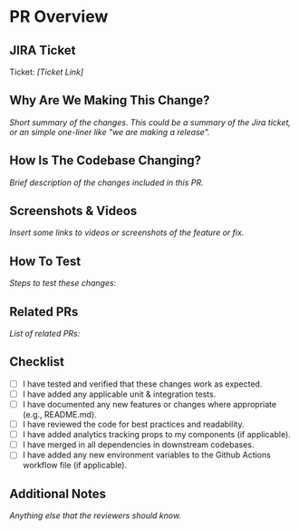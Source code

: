 # PR Overview

## JIRA Ticket

Ticket: _[Ticket Link]_

## Why Are We Making This Change?

_Short summary of the changes. This could be a summary of the Jira ticket, or an simple one-liner like "we are making a release"._

## How Is The Codebase Changing?

_Brief description of the changes included in this PR._

## Screenshots & Videos

_Insert some links to videos or screenshots of the feature or fix._

## How To Test

_Steps to test these changes:_

## Related PRs

_List of related PRs:_

## Checklist

- [ ] I have tested and verified that these changes work as expected.
- [ ] I have added any applicable unit & integration tests.
- [ ] I have documented any new features or changes where appropriate (e.g., README.md).
- [ ] I have reviewed the code for best practices and readability.
- [ ] I have added analytics tracking props to my components (if applicable).
- [ ] I have merged in all dependencies in downstream codebases.
- [ ] I have added any new environment variables to the Github Actions workflow file (if applicable).

## Additional Notes

_Anything else that the reviewers should know._
